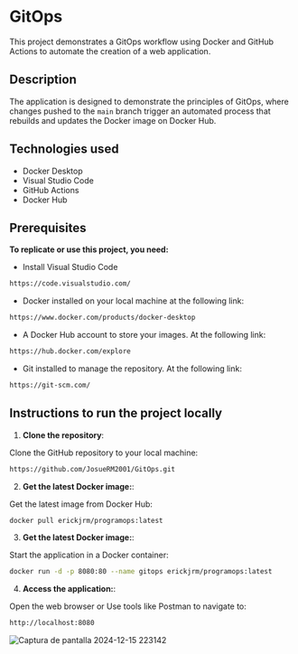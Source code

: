 # GitOps

This project demonstrates a GitOps workflow using Docker and GitHub Actions to automate the creation of a web application.

## Description

The application is designed to demonstrate the principles of GitOps, where changes pushed to the `main` branch trigger an automated process that rebuilds and updates the Docker image on Docker Hub.

## Technologies used

- Docker Desktop
- Visual Studio Code
- GitHub Actions
- Docker Hub

## Prerequisites
**To replicate or use this project, you need:**
- Install Visual Studio Code
```bash
https://code.visualstudio.com/
```
- Docker installed on your local machine at the following link:
```bash
https://www.docker.com/products/docker-desktop
```
- A Docker Hub account to store your images.
At the following link:
```bash
https://hub.docker.com/explore
```
- Git installed to manage the repository.
At the following link:
```bash
https://git-scm.com/
```

## Instructions to run the project locally

1. **Clone the repository**:

Clone the GitHub repository to your local machine:
```bash
https://github.com/JosueRM2001/GitOps.git
```
2. **Get the latest Docker image:**:

Get the latest image from Docker Hub:
```bash
docker pull erickjrm/programops:latest
```
3. **Get the latest Docker image:**:

Start the application in a Docker container:
```bash
docker run -d -p 8080:80 --name gitops erickjrm/programops:latest
```

4. **Access the application:**:

Open the web browser or Use tools like Postman to navigate to:
```bash
http://localhost:8080
```
![Captura de pantalla 2024-12-15 223142](https://github.com/user-attachments/assets/a9a8f391-2bea-4ded-85ac-2236242ba372)

